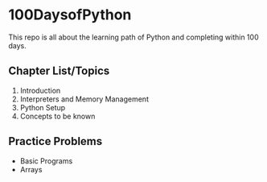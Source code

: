 # 100DaysofPython
This repo is all about the learning path of Python and completing within 100 days.


## Chapter List/Topics

1. Introduction
2. Interpreters and Memory Management
3. Python Setup
4. Concepts to be known


## Practice Problems

* Basic Programs
* Arrays
